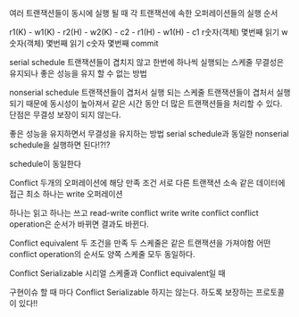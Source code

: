 여러 트랜잭션들이 동시에 실행 될 때 각 트랜잭션에 속한 오퍼레이션들의 실행 순서

r1(K) - w1(K) - r2(H) - w2(K) - c2 - r1(H) - w1(H) - c1
r숫자(객체) 몇번째 읽기
w숫자(객체) 몇번째 읽기
c숫자 몇번째 commit

serial schedule 트랜잭션들이 겹치지 않고 한번에 하나씩 실행되는 스케줄
무결성은 유지되나 좋은 성능을 유지 할 수 없는 방법

nonserial schedule 트랜잭션들이 겹처서 실행 되는 스케줄
트랜잭션들이 겹처서 실행되기 때문에 동시성이 높아져서 같은 시간 동안 더 많은 트랜잭션들을 처리할 수 있다.
단점은 무결성 보장이 되지 않는다.

좋은 성능을 유지하면서 무결성을 유지하는 방법
serial schedule과 동일한 nonserial schedule을 실행하면 된다!?!?

schedule이 동일한다

Conflict 두개의 오퍼레이션에 해당
만족 조건
서로 다른 트랜잭션 소속
같은 데이터에 접근
최소 하나는 write 오퍼레이션

하나는 읽고 하나는 쓰고 read-write conflict
write write conflict
conflict operation은 순서가 바뀌면 결과도 바뀐다.

Conflict equivalent
두 조건을 만족
두 스케줄은 같은 트랜잭션을 가져야함
어떤 conflict operation의 순서도 양쪽 스케줄 모두 동일하다.

Conflict Serializable
시리얼 스케줄과 Conflict equivalent일 때

구현이슈 
할 때 마다 Conflict Serializable 하지는 않는다.
하도록 보장하는 프로토콜이 있다!!
